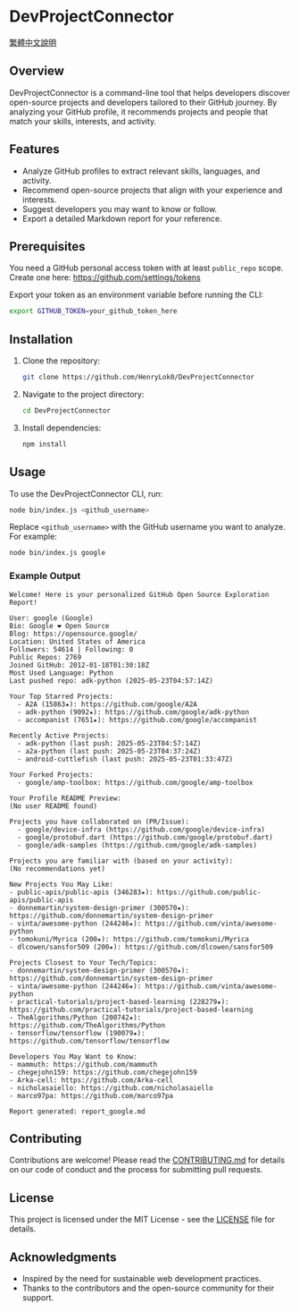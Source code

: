 # DevProjectConnector

[繁體中文說明](./TC.READMEmd)

## Overview
DevProjectConnector is a command-line tool that helps developers discover open-source projects and developers tailored to their GitHub journey. By analyzing your GitHub profile, it recommends projects and people that match your skills, interests, and activity.

## Features
- Analyze GitHub profiles to extract relevant skills, languages, and activity.
- Recommend open-source projects that align with your experience and interests.
- Suggest developers you may want to know or follow.
- Export a detailed Markdown report for your reference.

## Prerequisites

You need a GitHub personal access token with at least `public_repo` scope.  
Create one here: https://github.com/settings/tokens

Export your token as an environment variable before running the CLI:
```bash
export GITHUB_TOKEN=your_github_token_here
```

## Installation

1. Clone the repository:
   ```bash
   git clone https://github.com/HenryLok0/DevProjectConnector
   ```

2. Navigate to the project directory:
   ```bash
   cd DevProjectConnector
   ```

3. Install dependencies:
   ```bash
   npm install
   ```

## Usage

To use the DevProjectConnector CLI, run:
```bash
node bin/index.js <github_username>
```

Replace `<github_username>` with the GitHub username you want to analyze.  
For example:
```bash
node bin/index.js google
```

### Example Output

```
Welcome! Here is your personalized GitHub Open Source Exploration Report!

User: google (Google)
Bio: Google ❤️ Open Source
Blog: https://opensource.google/
Location: United States of America
Followers: 54614 | Following: 0
Public Repos: 2769
Joined GitHub: 2012-01-18T01:30:18Z
Most Used Language: Python
Last pushed repo: adk-python (2025-05-23T04:57:14Z)

Your Top Starred Projects:
  - A2A (15863★): https://github.com/google/A2A
  - adk-python (9092★): https://github.com/google/adk-python
  - accompanist (7651★): https://github.com/google/accompanist

Recently Active Projects:
  - adk-python (last push: 2025-05-23T04:57:14Z)
  - a2a-python (last push: 2025-05-23T04:37:24Z)
  - android-cuttlefish (last push: 2025-05-23T01:33:47Z)

Your Forked Projects:
  - google/amp-toolbox: https://github.com/google/amp-toolbox

Your Profile README Preview:
(No user README found)

Projects you have collaborated on (PR/Issue):
  - google/device-infra (https://github.com/google/device-infra)
  - google/protobuf.dart (https://github.com/google/protobuf.dart)
  - google/adk-samples (https://github.com/google/adk-samples)

Projects you are familiar with (based on your activity):
(No recommendations yet)

New Projects You May Like:
- public-apis/public-apis (346283★): https://github.com/public-apis/public-apis
- donnemartin/system-design-primer (300570★): https://github.com/donnemartin/system-design-primer
- vinta/awesome-python (244246★): https://github.com/vinta/awesome-python
- tomokuni/Myrica (200★): https://github.com/tomokuni/Myrica
- dlcowen/sansfor509 (200★): https://github.com/dlcowen/sansfor509

Projects Closest to Your Tech/Topics:
- donnemartin/system-design-primer (300570★): https://github.com/donnemartin/system-design-primer
- vinta/awesome-python (244246★): https://github.com/vinta/awesome-python
- practical-tutorials/project-based-learning (228279★): https://github.com/practical-tutorials/project-based-learning
- TheAlgorithms/Python (200742★): https://github.com/TheAlgorithms/Python
- tensorflow/tensorflow (190079★): https://github.com/tensorflow/tensorflow

Developers You May Want to Know:
- mammuth: https://github.com/mammuth
- chegejohn159: https://github.com/chegejohn159
- Arka-cell: https://github.com/Arka-cell
- nicholasaiello: https://github.com/nicholasaiello
- marco97pa: https://github.com/marco97pa

Report generated: report_google.md
```

## Contributing

Contributions are welcome! Please read the [CONTRIBUTING.md](CONTRIBUTING.md) for details on our code of conduct and the process for submitting pull requests.

## License

This project is licensed under the MIT License - see the [LICENSE](LICENSE) file for details.

## Acknowledgments

- Inspired by the need for sustainable web development practices.
- Thanks to the contributors and the open-source community for their support.
